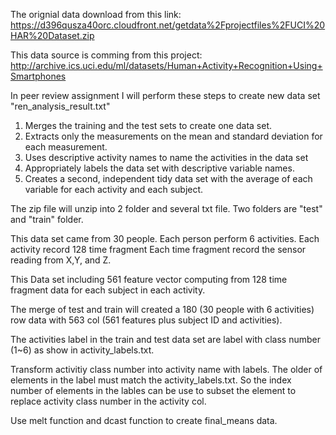 The orignial data download from this link:
https://d396qusza40orc.cloudfront.net/getdata%2Fprojectfiles%2FUCI%20HAR%20Dataset.zip

This data source is comming from this project:
http://archive.ics.uci.edu/ml/datasets/Human+Activity+Recognition+Using+Smartphones

In peer review assignment I will perform these steps to create new data set "ren_analysis_result.txt"

1. Merges the training and the test sets to create one data set.
2. Extracts only the measurements on the mean and standard deviation for each measurement. 
3. Uses descriptive activity names to name the activities in the data set
4. Appropriately labels the data set with descriptive variable names. 
5. Creates a second, independent tidy data set with the average of each variable for each activity and each subject. 

The zip file will unzip into 2 folder and several txt file. Two folders are "test" and "train" folder.

This data set came from 30 people. Each person perform 6 activities. Each activity record 128 time fragment Each time fragment record the sensor reading from X,Y, and Z.

This Data set including 561 feature vector computing from 128 time fragment data for each subject in each activity.

The merge of test and train will created a 180 (30 people with 6 activities) row data with 563 col (561 features plus subject ID and activities).

The activities label in the train and test data set are label with class number (1~6) as show in activity_labels.txt.

Transform activitiy class number into activity name with labels. 
The older of elements in the label must match the activity_labels.txt. So the index number of elements in the lables can be use to subset the element to replace activity class number in the activity col.

Use melt function and dcast function to create final_means data.

